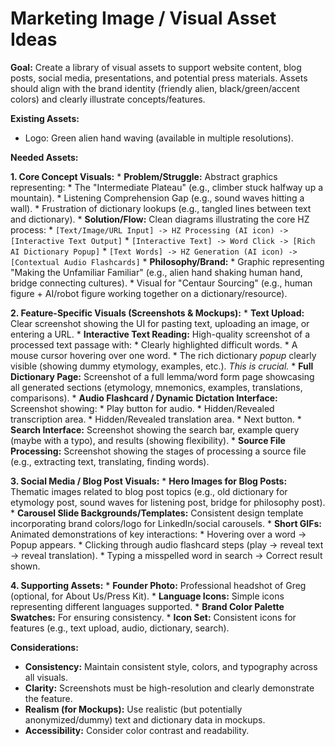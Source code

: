 # Marketing Image / Visual Asset Ideas

**Goal:** Create a library of visual assets to support website content, blog posts, social media, presentations, and potential press materials. Assets should align with the brand identity (friendly alien, black/green/accent colors) and clearly illustrate concepts/features.

**Existing Assets:**
*   Logo: Green alien hand waving (available in multiple resolutions).

**Needed Assets:**

**1. Core Concept Visuals:**
    *   **Problem/Struggle:** Abstract graphics representing:
        *   The "Intermediate Plateau" (e.g., climber stuck halfway up a mountain).
        *   Listening Comprehension Gap (e.g., sound waves hitting a wall).
        *   Frustration of dictionary lookups (e.g., tangled lines between text and dictionary).
    *   **Solution/Flow:** Clean diagrams illustrating the core HZ process:
        *   `[Text/Image/URL Input] -> HZ Processing (AI icon) -> [Interactive Text Output]`
        *   `[Interactive Text] -> Word Click -> [Rich AI Dictionary Popup]`
        *   `[Text Words] -> HZ Generation (AI icon) -> [Contextual Audio Flashcards]`
    *   **Philosophy/Brand:**
        *   Graphic representing "Making the Unfamiliar Familiar" (e.g., alien hand shaking human hand, bridge connecting cultures).
        *   Visual for "Centaur Sourcing" (e.g., human figure + AI/robot figure working together on a dictionary/resource).

**2. Feature-Specific Visuals (Screenshots & Mockups):**
    *   **Text Upload:** Clear screenshot showing the UI for pasting text, uploading an image, or entering a URL.
    *   **Interactive Text Reading:** High-quality screenshot of a processed text passage with:
        *   Clearly highlighted difficult words.
        *   A mouse cursor hovering over one word.
        *   The rich dictionary *popup* clearly visible (showing dummy etymology, examples, etc.). *This is crucial.*
    *   **Full Dictionary Page:** Screenshot of a full lemma/word form page showcasing all generated sections (etymology, mnemonics, examples, translations, comparisons).
    *   **Audio Flashcard / Dynamic Dictation Interface:** Screenshot showing:
        *   Play button for audio.
        *   Hidden/Revealed transcription area.
        *   Hidden/Revealed translation area.
        *   Next button.
    *   **Search Interface:** Screenshot showing the search bar, example query (maybe with a typo), and results (showing flexibility).
    *   **Source File Processing:** Screenshot showing the stages of processing a source file (e.g., extracting text, translating, finding words).

**3. Social Media / Blog Post Visuals:**
    *   **Hero Images for Blog Posts:** Thematic images related to blog post topics (e.g., old dictionary for etymology post, sound waves for listening post, bridge for philosophy post).
    *   **Carousel Slide Backgrounds/Templates:** Consistent design template incorporating brand colors/logo for LinkedIn/social carousels.
    *   **Short GIFs:** Animated demonstrations of key interactions:
        *   Hovering over a word -> Popup appears.
        *   Clicking through audio flashcard steps (play -> reveal text -> reveal translation).
        *   Typing a misspelled word in search -> Correct result shown.

**4. Supporting Assets:**
    *   **Founder Photo:** Professional headshot of Greg (optional, for About Us/Press Kit).
    *   **Language Icons:** Simple icons representing different languages supported.
    *   **Brand Color Palette Swatches:** For ensuring consistency.
    *   **Icon Set:** Consistent icons for features (e.g., text upload, audio, dictionary, search).

**Considerations:**
*   **Consistency:** Maintain consistent style, colors, and typography across all visuals.
*   **Clarity:** Screenshots must be high-resolution and clearly demonstrate the feature.
*   **Realism (for Mockups):** Use realistic (but potentially anonymized/dummy) text and dictionary data in mockups.
*   **Accessibility:** Consider color contrast and readability. 